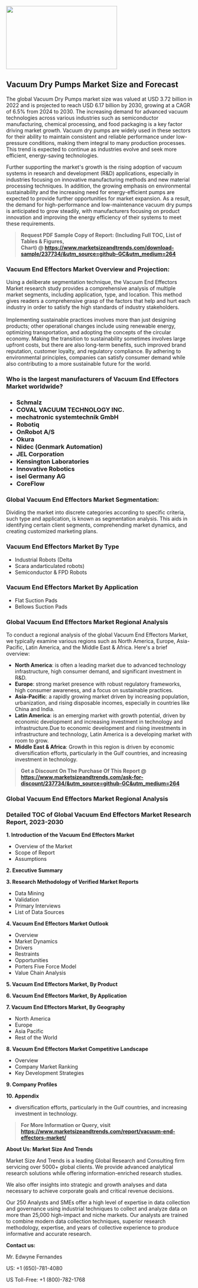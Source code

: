<p><img class="alignnone size-medium wp-image-20088" src="https://ffe5etoiles.com/wp-content/uploads/2024/12/MST1-300x171.png" alt="" width="300" height="171" /></p><h2>Vacuum Dry Pumps Market Size and Forecast</h2><p>The global Vacuum Dry Pumps market size was valued at USD 3.72 billion in 2022 and is projected to reach USD 6.17 billion by 2030, growing at a CAGR of 6.5% from 2024 to 2030. The increasing demand for advanced vacuum technologies across various industries such as semiconductor manufacturing, chemical processing, and food packaging is a key factor driving market growth. Vacuum dry pumps are widely used in these sectors for their ability to maintain consistent and reliable performance under low-pressure conditions, making them integral to many production processes. This trend is expected to continue as industries evolve and seek more efficient, energy-saving technologies.</p><p>Further supporting the market's growth is the rising adoption of vacuum systems in research and development (R&D) applications, especially in industries focusing on innovative manufacturing methods and new material processing techniques. In addition, the growing emphasis on environmental sustainability and the increasing need for energy-efficient pumps are expected to provide further opportunities for market expansion. As a result, the demand for high-performance and low-maintenance vacuum dry pumps is anticipated to grow steadily, with manufacturers focusing on product innovation and improving the energy efficiency of their systems to meet these requirements.</p></p><blockquote id="" class=""><strong>Request PDF Sample Copy of Report: (Including Full TOC, List of Tables &amp; Figures, Chart)&nbsp;@&nbsp;<strong><a href="https://www.marketsizeandtrends.com/download-sample/237734/&utm_source=github-GC&utm_medium=264" target="_blank">https://www.marketsizeandtrends.com/download-sample/237734/&utm_source=github-GC&utm_medium=264</a></strong></strong></blockquote><h3 id="" class="">Vacuum End Effectors Market&nbsp;Overview and Projection:</h3><p id="" class="">Using a deliberate segmentation technique, the Vacuum End Effectors Market research study provides a comprehensive analysis of multiple market segments, including application, type, and location. This method gives readers a comprehensive grasp of the factors that help and hurt each industry in order to satisfy the high standards of industry stakeholders. <br /> <br />Implementing sustainable practices involves more than just designing products; other operational changes include using renewable energy, optimizing transportation, and adopting the concepts of the circular economy. Making the transition to sustainability sometimes involves large upfront costs, but there are also long-term benefits, such improved brand reputation, customer loyalty, and regulatory compliance. By adhering to environmental principles, companies can satisfy consumer demand while also contributing to a more sustainable future for the world.</p><h3 id="" class="">Who is the largest manufacturers of&nbsp;Vacuum End Effectors Market worldwide?</h3><h3 class=""><p><ul><li>Schmalz </li><li> COVAL VACUUM TECHNOLOGY INC. </li><li> mechatronic systemtechnik GmbH </li><li> Robotiq </li><li> OnRobot A/S </li><li> Okura </li><li> Nidec (Genmark Automation) </li><li> JEL Corporation </li><li> Kensington Laboratories </li><li> Innovative Robotics </li><li> isel Germany AG </li><li> CoreFlow</li></ul></p></h3><h3 id="" class="">Global&nbsp;Vacuum End Effectors Market Segmentation:</h3><p id="" class="">Dividing the market into discrete categories according to specific criteria, such type and application, is known as segmentation analysis. This aids in identifying certain client segments, comprehending market dynamics, and creating customized marketing plans.</p><h3 id="" class="">Vacuum End Effectors Market&nbsp;By Type</h3><p><p><ul><li>Industrial Robots (Delta</li><li> Scara andarticulated robots)</li><li> Semiconductor & FPD Robots</p></li></ul></p></p><h3 id="" class="">Vacuum End Effectors Market&nbsp;By Application</h3><p class=""><p><ul><li>Flat Suction Pads</li><li> Bellows Suction Pads</li></ul></p></p><h3 id="" class="">Global Vacuum End Effectors Market Regional Analysis</h3><p id="" class="">To conduct a regional analysis of the global Vacuum End Effectors Market, we typically examine various regions such as North America, Europe, Asia-Pacific, Latin America, and the Middle East &amp; Africa. Here's a brief overview:</p><ul><li><strong>North America</strong>: is often a leading market due to advanced technology infrastructure, high consumer demand, and significant investment in R&amp;D.</li><li><strong>Europe</strong>: strong market presence with robust regulatory frameworks, high consumer awareness, and a focus on sustainable practices.</li><li><strong>Asia-Pacific</strong>: a rapidly growing market driven by increasing population, urbanization, and rising disposable incomes, especially in countries like China and India.</li><li><strong>Latin America</strong>: is an emerging market with growth potential, driven by economic development and increasing investment in technology and infrastructure.Due to economic development and rising investments in infrastructure and technology, Latin America is a developing market with room to grow.</li><li><strong>Middle East &amp; Africa</strong>: Growth in this region is driven by economic diversification efforts, particularly in the Gulf countries, and increasing investment in technology.</li></ul><blockquote id="" class=""><strong>Get a Discount On The Purchase Of This Report @ <strong><a href="https://www.marketsizeandtrends.com/ask-for-discount/237734/&utm_source=github-GC&utm_medium=264" target="_blank">https://www.marketsizeandtrends.com/ask-for-discount/237734/&utm_source=github-GC&utm_medium=264</a></strong></strong></blockquote><h3 id="" class="">Global Vacuum End Effectors Market Regional Analysis</h3><h3 id="" class="">Detailed TOC of Global Vacuum End Effectors Market Research Report, 2023-2030</h3><p id="" class=""><strong>1. Introduction of the Vacuum End Effectors Market</strong></p><ul><li>Overview of the Market</li><li>Scope of Report</li><li>Assumptions</li></ul><p id="" class=""><strong>2. Executive Summary</strong></p><p id="" class=""><strong>3. Research Methodology of Verified Market Reports</strong></p><ul><li>Data Mining</li><li>Validation</li><li>Primary Interviews</li><li>List of Data Sources</li></ul><p id="" class=""><strong>4. Vacuum End Effectors Market Outlook</strong></p><ul><li>Overview</li><li>Market Dynamics</li><li>Drivers</li><li>Restraints</li><li>Opportunities</li><li>Porters Five Force Model</li><li>Value Chain Analysis</li></ul><p id="" class=""><strong>5. Vacuum End Effectors Market, By Product</strong></p><p id="" class=""><strong>6. Vacuum End Effectors Market, By Application</strong></p><p id="" class=""><strong>7. Vacuum End Effectors Market, By Geography</strong></p><ul><li>North America</li><li>Europe</li><li>Asia Pacific</li><li>Rest of the World</li></ul><p id="" class=""><strong>8. Vacuum End Effectors Market Competitive Landscape</strong></p><ul><li>Overview</li><li>Company Market Ranking</li><li>Key Development Strategies</li></ul><p id="" class=""><strong>9. Company Profiles</strong></p><p id="" class=""><strong>10. Appendix</strong></p><ul><li>diversification efforts, particularly in the Gulf countries, and increasing investment in technology.</li></ul><blockquote id="" class=""><strong>For More Information or Query, visit <strong><strong><a href="https://www.marketsizeandtrends.com/report/vacuum-end-effectors-market/" target="_blank">https://www.marketsizeandtrends.com/report/vacuum-end-effectors-market/</a></strong></strong></strong></blockquote><p id="" class=""><strong>About Us: Market Size And Trends</strong></p><p id="" class="">Market Size And Trends is a leading Global Research and Consulting firm servicing over 5000+ global clients. We provide advanced analytical research solutions while offering information-enriched research studies.</p><p id="" class="">We also offer insights into strategic and growth analyses and data necessary to achieve corporate goals and critical revenue decisions.</p><p id="" class="">Our 250 Analysts and SMEs offer a high level of expertise in data collection and governance using industrial techniques to collect and analyze data on more than 25,000 high-impact and niche markets. Our analysts are trained to combine modern data collection techniques, superior research methodology, expertise, and years of collective experience to produce informative and accurate research.</p><p id="" class=""><strong>Contact us:</strong></p><p id="" class="">Mr. Edwyne Fernandes</p><p id="" class="">US: +1 (650)-781-4080</p><p id="" class="">US Toll-Free: +1 (800)-782-1768</p>
